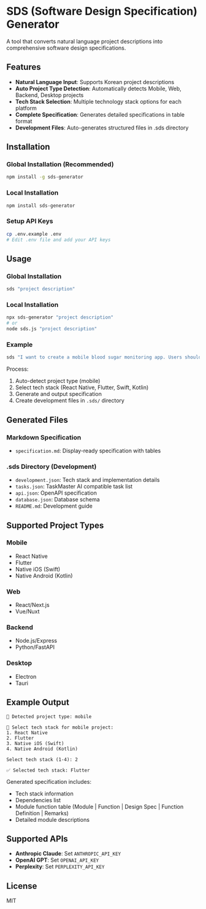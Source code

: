 # SDS (Software Design Specification) Generator

A tool that converts natural language project descriptions into comprehensive software design specifications.

## Features

- **Natural Language Input**: Supports Korean project descriptions
- **Auto Project Type Detection**: Automatically detects Mobile, Web, Backend, Desktop projects
- **Tech Stack Selection**: Multiple technology stack options for each platform
- **Complete Specification**: Generates detailed specifications in table format
- **Development Files**: Auto-generates structured files in .sds directory

## Installation

### Global Installation (Recommended)

```bash
npm install -g sds-generator
```

### Local Installation

```bash
npm install sds-generator
```

### Setup API Keys

```bash
cp .env.example .env
# Edit .env file and add your API keys
```

## Usage

### Global Installation

```bash
sds "project description"
```

### Local Installation

```bash
npx sds-generator "project description"
# or
node sds.js "project description"
```

### Example

```bash
sds "I want to create a mobile blood sugar monitoring app. Users should be able to input and record blood sugar levels, view trends in graphs, set target ranges, and receive notifications."
```

Process:
1. Auto-detect project type (mobile)
2. Select tech stack (React Native, Flutter, Swift, Kotlin)
3. Generate and output specification
4. Create development files in `.sds/` directory

## Generated Files

### Markdown Specification
- `specification.md`: Display-ready specification with tables

### .sds Directory (Development)
- `development.json`: Tech stack and implementation details
- `tasks.json`: TaskMaster AI compatible task list
- `api.json`: OpenAPI specification
- `database.json`: Database schema
- `README.md`: Development guide

## Supported Project Types

### Mobile
- React Native
- Flutter  
- Native iOS (Swift)
- Native Android (Kotlin)

### Web
- React/Next.js
- Vue/Nuxt

### Backend
- Node.js/Express
- Python/FastAPI

### Desktop
- Electron
- Tauri

## Example Output

```
🎯 Detected project type: mobile

🔧 Select tech stack for mobile project:
1. React Native
2. Flutter
3. Native iOS (Swift)
4. Native Android (Kotlin)

Select tech stack (1-4): 2

✅ Selected tech stack: Flutter
```

Generated specification includes:
- Tech stack information
- Dependencies list
- Module function table (Module | Function | Design Spec | Function Definition | Remarks)
- Detailed module descriptions

## Supported APIs

- **Anthropic Claude**: Set `ANTHROPIC_API_KEY`
- **OpenAI GPT**: Set `OPENAI_API_KEY`
- **Perplexity**: Set `PERPLEXITY_API_KEY`

## License

MIT